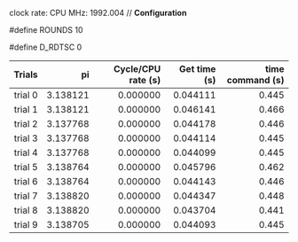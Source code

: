 clock rate:
CPU MHz:             1992.004
// **Configuration**

#define ROUNDS 10

#define D_RDTSC 0

| Trials | pi | Cycle/CPU rate (s) | Get time (s) | time command (s) |
|-:|-:|-:|-:|-:|
| trial 0 |  3.138121 | 0.000000 | 0.044111 | 0.445 |
| trial 1 |  3.138121 | 0.000000 | 0.046141 | 0.466 |
| trial 2 |  3.137768 | 0.000000 | 0.044178 | 0.446 |
| trial 3 |  3.137768 | 0.000000 | 0.044114 | 0.445 |
| trial 4 |  3.137768 | 0.000000 | 0.044099 | 0.445 |
| trial 5 |  3.138764 | 0.000000 | 0.045796 | 0.462 |
| trial 6 |  3.138764 | 0.000000 | 0.044143 | 0.446 |
| trial 7 |  3.138820 | 0.000000 | 0.044347 | 0.448 |
| trial 8 |  3.138820 | 0.000000 | 0.043704 | 0.441 |
| trial 9 |  3.138705 | 0.000000 | 0.044093 | 0.445 |
